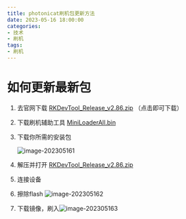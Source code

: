 ```yaml
---
title: photonicat刷机包更新方法
date: 2023-05-16 18:00:00
categories: 
- 技术
- 刷机
tags:
- 刷机
---
```


# 如何更新最新包

1. 去官网下载 [RKDevTool_Release_v2.86.zip](https://dl.photonicat.com/tools/RKDevTool_Release_v2.86.zip) （点击即可下载）

2. 下载刷机辅助工具 [MiniLoaderAll.bin](https://dl.photonicat.com/images/MiniLoaderAll.bin)

3. 下载你所需的安装包

   ![image-202305161](https://i1.wp.com/pbs.twimg.com/media/FwPjiZwacAE5k0U.png)

4. 解压并打开 [RKDevTool_Release_v2.86.zip](https://dl.photonicat.com/tools/RKDevTool_Release_v2.86.zip)

5. 连接设备
6. 擦除flash
   ![image-202305162](https://i1.wp.com/pbs.twimg.com/media/FwPjiZqaYAAkm7N.png)

7. 下载镜像，刷入![image-202305163](https://i1.wp.com/pbs.twimg.com/media/FwPjiZvakAYCfmX.png)



